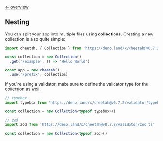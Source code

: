 [← overview](https://github.com/azurystudio/cheetah/blob/dev/guide/index.md)

## Nesting

You can split your app into multiple files using **collections**. Creating a new collection is also quite simple:

```ts
import cheetah, { Collection } from 'https://deno.land/x/cheetah@v0.7.2/mod.ts'

const collection = new Collection()
  .get('/example', () => 'Hello World')

const app = new cheetah()
  .use('/prefix', collection)
```

If you're using a validator, make sure to define the validator type for the collection as well.

```ts
// typebox
import typebox from 'https://deno.land/x/cheetah@v0.7.2/validator/typebox.ts'

const collection = new Collection<typeof typebox>()

// zod
import zod from 'https://deno.land/x/cheetah@v0.7.2/validator/zod.ts'

const collection = new Collection<typeof zod>()
```
